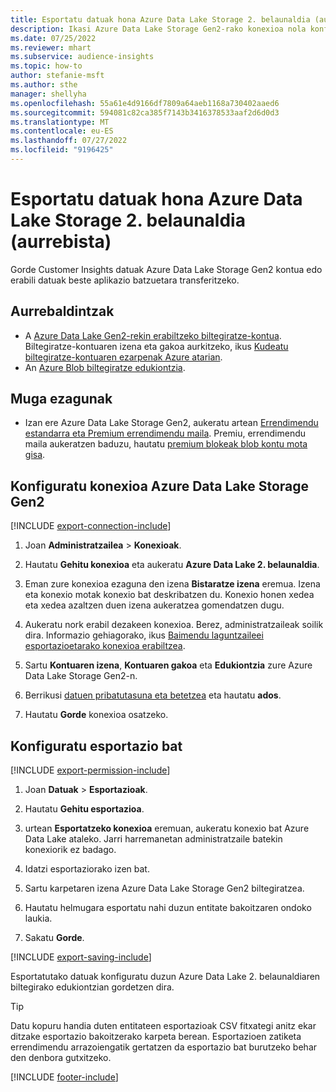 ```yaml
---
title: Esportatu datuak hona Azure Data Lake Storage 2. belaunaldia (aurrebista)
description: Ikasi Azure Data Lake Storage Gen2-rako konexioa nola konfiguratu.
ms.date: 07/25/2022
ms.reviewer: mhart
ms.subservice: audience-insights
ms.topic: how-to
author: stefanie-msft
ms.author: sthe
manager: shellyha
ms.openlocfilehash: 55a61e4d9166df7809a64aeb1168a730402aaed6
ms.sourcegitcommit: 594081c82ca385f7143b3416378533aaf2d6d0d3
ms.translationtype: MT
ms.contentlocale: eu-ES
ms.lasthandoff: 07/27/2022
ms.locfileid: "9196425"
---
```

# <a name="export-data-to-azure-data-lake-storage-gen2-preview"></a>Esportatu datuak hona Azure Data Lake Storage 2. belaunaldia (aurrebista)

Gorde Customer Insights datuak Azure Data Lake Storage Gen2 kontua edo erabili datuak beste aplikazio batzuetara transferitzeko.

## <a name="prerequisites"></a>Aurrebaldintzak

- A [Azure Data Lake Gen2-rekin erabiltzeko biltegiratze-kontua](/azure/storage/blobs/create-data-lake-storage-account). Biltegiratze-kontuaren izena eta gakoa aurkitzeko, ikus [Kudeatu biltegiratze-kontuaren ezarpenak Azure atarian](/azure/storage/common/storage-account-manage).
- An [Azure Blob biltegiratze edukiontzia](/azure/storage/blobs/storage-quickstart-blobs-portal#create-a-container).

## <a name="known-limitations"></a>Muga ezagunak

- Izan ere Azure Data Lake Storage Gen2, aukeratu artean [Errendimendu estandarra eta Premium errendimendu maila](/azure/storage/blobs/create-data-lake-storage-account). Premiu, errendimendu maila aukeratzen baduzu, hautatu [premium blokeak blob kontu mota gisa](/azure/storage/common/storage-account-overview#types-of-storage-accounts).

## <a name="set-up-connection-to-azure-data-lake-storage-gen2"></a>Konfiguratu konexioa Azure Data Lake Storage Gen2

[!INCLUDE [export-connection-include](includes/export-connection-admn.md)]

1. Joan **Administratzailea** > **Konexioak**.

1. Hautatu **Gehitu konexioa** eta aukeratu **Azure Data Lake 2. belaunaldia**.

1. Eman zure konexioa ezaguna den izena **Bistaratze izena** eremua. Izena eta konexio motak konexio bat deskribatzen du. Konexio honen xedea eta xedea azaltzen duen izena aukeratzea gomendatzen dugu.

1. Aukeratu nork erabil dezakeen konexioa. Berez, administratzaileak soilik dira. Informazio gehiagorako, ikus [Baimendu laguntzaileei esportazioetarako konexioa erabiltzea](connections.md#allow-contributors-to-use-a-connection-for-exports).

1. Sartu **Kontuaren izena**, **Kontuaren gakoa** eta **Edukiontzia** zure Azure Data Lake Storage Gen2-n.

1. Berrikusi [datuen pribatutasuna eta betetzea](connections.md#data-privacy-and-compliance) eta hautatu **ados**.

1. Hautatu **Gorde** konexioa osatzeko.

## <a name="configure-an-export"></a>Konfiguratu esportazio bat

[!INCLUDE [export-permission-include](includes/export-permission.md)]

1. Joan **Datuak** > **Esportazioak**.

1. Hautatu **Gehitu esportazioa**.

1. urtean **Esportatzeko konexioa** eremuan, aukeratu konexio bat Azure Data Lake ataleko. Jarri harremanetan administratzaile batekin konexiorik ez badago.

1. Idatzi esportaziorako izen bat.

1. Sartu karpetaren izena Azure Data Lake Storage Gen2 biltegiratzea.

1. Hautatu helmugara esportatu nahi duzun entitate bakoitzaren ondoko laukia.

1. Sakatu **Gorde**.

[!INCLUDE [export-saving-include](includes/export-saving.md)]

Esportatutako datuak konfiguratu duzun Azure Data Lake 2. belaunaldiaren biltegirako edukiontzian gordetzen dira.

> [!TIP]
> Datu kopuru handia duten entitateen esportazioak CSV fitxategi anitz ekar ditzake esportazio bakoitzerako karpeta berean. Esportazioen zatiketa errendimendu arrazoiengatik gertatzen da esportazio bat burutzeko behar den denbora gutxitzeko.

[!INCLUDE [footer-include](includes/footer-banner.md)]
